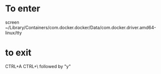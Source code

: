 
# To enter
screen ~/Library/Containers/com.docker.docker/Data/com.docker.driver.amd64-linux/tty

# to exit
CTRL+A CTRL+\ followed by "y"

